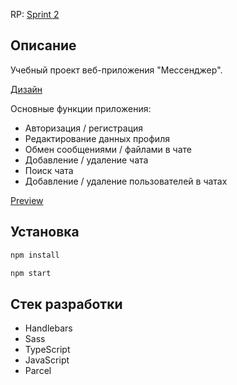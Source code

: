 RP: [Sprint 2](https://github.com/Mickilol/middle.messenger.praktikum.yandex/pull/2)

## Описание

Учебный проект веб-приложения "Мессенджер".

[Дизайн](https://www.figma.com/file/jF5fFFzgGOxQeB4CmKWTiE/Chat_external_link?node-id=0%3A1)

Основные функции приложения:

- Авторизация / регистрация
- Редактирование данных профиля
- Обмен сообщениями / файлами в чате
- Добавление / удаление чата
- Поиск чата
- Добавление / удаление пользователей в чатах

[Preview](https://profound-semifreddo-123ee2.netlify.app/)

## Установка

```sh
npm install
```

```sh
npm start
```

## Стек разработки

- Handlebars
- Sass
- TypeScript
- JavaScript
- Parcel

